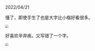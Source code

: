 2022/04/21

懂了，即使手生了也是大字比小楷好看很多。

<img src="image/qiuxingbashou1.jpeg" style="zoom:60%;" />

好喜欢辛弃疾。又写错了一个字。

<img src="image/xinqiji1.jpeg" style="zoom:60%;" />